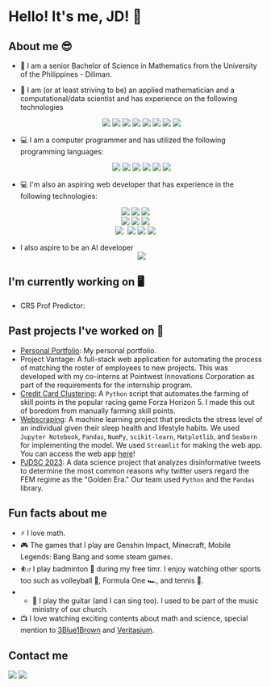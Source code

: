 # Hello! It's me, JD! 👋

## About me 😎
- 🌻 I am a senior Bachelor of Science in Mathematics from the University of the Philippines - Diliman.
- 🔢 I am (or at least striving to be) an applied mathematician and a computational/data scientist and has experience on the following technologies
  <div align="center">
    <img src="https://img.shields.io/badge/-LaTeX-008080?style=flat&logo=latex&logoColor=white" /> <img src="https://img.shields.io/badge/Numpy-777BB4?style=for-the-badge&logo=numpy&logoColor=white" />
     <img src="https://img.shields.io/badge/-Pandas-333333?style=flat&logo=pandas" />  <img src="https://img.shields.io/badge/-Scipy-blue?style=flat&logo=Scipy&logoColor=white" />   <img src="https://img.shields.io/badge/-Matplotlib-000000?style=flat&logo=python" /> <img src="https://img.shields.io/badge/-Seaborn-3776AB?style=flat&logo=python&logoColor=white&size=40x40" /> <img src="https://img.shields.io/badge/TensorFlow-FF6F00?style=for-the-badge&logo=tensorflow&logoColor=white" /> <img src="https://img.shields.io/badge/PyTorch-EE4C2C?style=for-the-badge&logo=pytorch&logoColor=white" />
  </div>
  
- 💻 I am a computer programmer and has utilized the following programming languages:
  <div align="center">
  <img src="https://img.shields.io/badge/python-3670A0?style=for-the-badge&logo=python&logoColor=ffdd54" /> <img src="https://shields.io/badge/JavaScript-F7DF1E?logo=JavaScript&logoColor=000&style=flat-square" /> <img src="https://img.shields.io/badge/-C/C++-lightpink?style=for-the-badge&logo=c&logoColor=black" /> <img src="https://shields.io/badge/TypeScript-3178C6?logo=TypeScript&logoColor=FFF&style=flat-square" /> <img src="https://img.shields.io/badge/Go-00ADD8?logo=Go&logoColor=white&style=for-the-badge" />  <img src="https://img.shields.io/badge/C%23-239120?style=flat&logo=unity&logoColor=white" /> 
  
</div>

- 💻 I'm also an aspiring web developer that has experience in the following technologies:
<div align="center">
  <!--Frontend-->
  <img src="[https://img.shields.io/badge/Next.js-000?logo=nextdotjs&logoColor=fff&style=for-the-badge](https://img.shields.io/badge/Django-092E20?style=for-the-badge&logo=django&logoColor=green)" /> <img src="https://img.shields.io/badge/React-20232A?style=for-the-badge&logo=react&logoColor=61DAFB"/>  <img src="https://img.shields.io/badge/Flask-000000?style=for-the-badge&logo=Flask&logoColor=white" />

  <br />
  <!--CSS-->
  <img src="https://img.shields.io/badge/Bootstrap-563D7C?style=for-the-badge&logo=bootstrap&logoColor=white" /> 
  <img src="https://img.shields.io/badge/Tailwind_CSS-38B2AC?style=for-the-badge&logo=tailwind-css&logoColor=white" />
  <img src="https://img.shields.io/badge/Flutter-02569B?style=flat&logo=flutter&logoColor=white" />

  <br />
  <!--Backend-->
  <img src="https://img.shields.io/badge/FastAPI-005571?style=for-the-badge&logo=fastapi" />
  <img src="" />
  <img src="https://img.shields.io/badge/postgresql-4169e1?style=for-the-badge&logo=postgresql&logoColor=white" />
  <img src="https://img.shields.io/badge/SQLite-07405E?style=flat&compact=true&logo=sqlite&logoColor=white" />
  <img src="https://img.shields.io/badge/node.js-339933?style=for-the-badge&logo=Node.js&logoColor=white" />
  
</div>

- I also aspire to be an AI developer
  <div align="center">
    <img src="https://img.shields.io/badge/chatGPT-74aa9c?style=for-the-badge&logo=openai&logoColor=white" />
  </div>

## I'm currently working on 🖥️
- CRS Prof Predictor: 

## Past projects I've worked on 📘
- [Personal Portfolio](https://): My personal portfolio.
- Project Vantage: A full-stack web application for automating the process of matching the roster of employees to new projects. This was developed with my co-interns at Pointwest Innovations Corporation as part of the requirements for the internship program.
- [Credit Card Clustering](https://github.com/): A `Python` script that automates.the farming of skill points in the popular racing game Forza Horizon 5. I made this out of boredom from manually farming skill points.
- [Webscraping](https://github.com/): A machine learning project that predicts the stress level of an individual given their sleep health and lifestyle habits. We used `Jupyter Notebook`, `Pandas`, `NumPy`, `scikit-learn`, `Matplotlib`, and `Seaborn` for implementing the model. We used `Streamlit` for making the web app. You can access the web app [here](https://stress-level-mlp.streamlit.app/)!
- [PJDSC 2023](https://github.com/): A data science project that analyzes disinformative tweets to determine the most common reasons why twitter users regard the FEM regime as the "Golden Era." Our team used `Python` and the `Pandas` library.

## Fun facts about me
- ⚡ I love math.
- 🎮 The games that I play are Genshin Impact, Minecraft, Mobile Legends: Bang Bang and some steam games.
- ⛹️‍♂️ I play badminton 🏸 during my free timr. I enjoy watching other sports too such as volleyball 🏐, Formula One 🏎️, and tennis 🎾.
- - 🎸 I play the guitar (and I can sing too). I used to be part of the music ministry of our church.
- 📺 I love watching exciting contents about math and science, special mention to [3Blue1Brown](https://www.youtube.com/3blue1brown) and [Veritasium](https://www.youtube.com/veritasium).

## Contact me
<a href="[https://www.linkedin.com/in/calvin-james-maximo-685145268/](https://www.linkedin.com/in/jeremiah-daniel-regalario/)"><img src="https://img.shields.io/badge/LinkedIn-0A66C2?style=for-the-badge&logo=LinkedIn&logoColor=white"></a>
<a href="mailto:jaregalario@up.edu.ph"><img src="https://img.shields.io/badge/Gmail-EA4335?style=for-the-badge&logo=Gmail&logoColor=white"></a>
